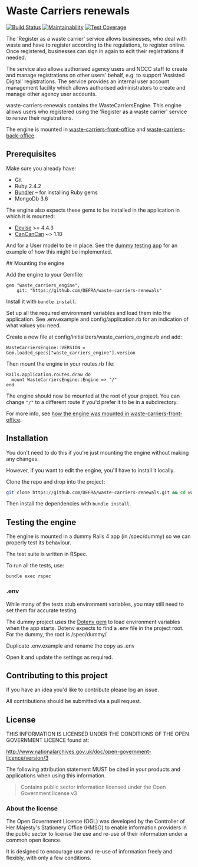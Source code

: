 # Waste Carriers renewals

[![Build Status](https://travis-ci.org/DEFRA/waste-carriers-renewals.svg?branch=master)](https://travis-ci.org/DEFRA/waste-carriers-renewals)
[![Maintainability](https://api.codeclimate.com/v1/badges/414c0f88f3f030452da8/maintainability)](https://codeclimate.com/github/DEFRA/waste-carriers-renewals/maintainability)
[![Test Coverage](https://api.codeclimate.com/v1/badges/414c0f88f3f030452da8/test_coverage)](https://codeclimate.com/github/DEFRA/waste-carriers-renewals/test_coverage)

The 'Register as a waste carrier' service allows businesses, who deal with waste and have to register according to the regulations, to register online. Once registered, businesses can sign in again to edit their registrations if needed.

The service also allows authorised agency users and NCCC staff to create and manage registrations on other users' behalf, e.g. to support 'Assisted Digital' registrations. The service provides an internal user account management facility which allows authorised administrators to create and manage other agency user accounts.

waste-carriers-renewals contains the WasteCarriersEngine. This engine allows users who registered using the 'Register as a waste carrier' service to renew their registrations.

The engine is mounted in [waste-carriers-front-office](https://github.com/DEFRA/waste-carriers-front-office) and [waste-carriers-back-office](https://github.com/DEFRA/waste-carriers-back-office).

## Prerequisites

Make sure you already have:

- Git
- Ruby 2.4.2
- [Bundler](http://bundler.io/) – for installing Ruby gems
- MongoDb 3.6

The engine also expects these gems to be installed in the application in which it is mounted:

- [Devise](https://github.com/plataformatec/devise/) >= 4.4.3
- [CanCanCan](https://github.com/CanCanCommunity/cancancan) ~> 1.10

And for a User model to be in place. See the [dummy testing app](https://github.com/DEFRA/waste-carriers-renewals/tree/master/spec/dummy) for an example of how this might be implemented.

## Mounting the engine

Add the engine to your Gemfile:

```
gem "waste_carriers_engine",
    git: "https://github.com/DEFRA/waste-carriers-renewals"
```

Install it with `bundle install`.

Set up all the required environment variables and load them into the application. See .env.example and config/application.rb for an indication of what values you need.

Create a new file at config/initializers/waste_carriers_engine.rb and add:

```
WasteCarriersEngine::VERSION = Gem.loaded_specs["waste_carriers_engine"].version
```

Then mount the engine in your routes.rb file:

```
Rails.application.routes.draw do
  mount WasteCarriersEngine::Engine => "/"
end
```

The engine should now be mounted at the root of your project. You can change `"/"` to a different route if you'd prefer it to be in a subdirectory.

For more info, see [how the engine was mounted in waste-carriers-front-office](https://github.com/DEFRA/waste-carriers-front-office/pull/2).

## Installation

You don't need to do this if you're just mounting the engine without making any changes.

However, if you want to edit the engine, you'll have to install it locally.

Clone the repo and drop into the project:

```bash
git clone https://github.com/DEFRA/waste-carriers-renewals.git && cd waste-carriers-renewals`
```

Then install the dependencies with `bundle install`.

## Testing the engine

The engine is mounted in a dummy Rails 4 app (in /spec/dummy) so we can properly test its behaviour.

The test suite is written in RSpec.

To run all the tests, use:

`bundle exec rspec`

### .env

While many of the tests stub environment variables, you may still need to set them for accurate testing.

The dummy project uses the [Dotenv gem](https://github.com/bkeepers/dotenv) to load environment variables when the app starts. Dotenv expects to find a .env file in the project root. For the dummy, the root is /spec/dummy/

Duplicate .env.example and rename the copy as .env

Open it and update the settings as required.

## Contributing to this project

If you have an idea you'd like to contribute please log an issue.

All contributions should be submitted via a pull request.

## License

THIS INFORMATION IS LICENSED UNDER THE CONDITIONS OF THE OPEN GOVERNMENT LICENCE found at:

http://www.nationalarchives.gov.uk/doc/open-government-licence/version/3

The following attribution statement MUST be cited in your products and applications when using this information.

> Contains public sector information licensed under the Open Government license v3

### About the license

The Open Government Licence (OGL) was developed by the Controller of Her Majesty's Stationery Office (HMSO) to enable information providers in the public sector to license the use and re-use of their information under a common open licence.

It is designed to encourage use and re-use of information freely and flexibly, with only a few conditions.

